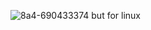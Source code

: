 ![8a4-690433374](https://github.com/user-attachments/assets/67935658-a8eb-4962-a07d-332780ed7dc9)
but for linux
